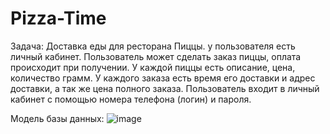# Pizza-Time
Задача: Доставка еды для ресторана Пиццы. у пользователя есть личный кабинет. 
Пользователь может сделать заказ пиццы, оплата происходит при получении. 
У каждой пиццы есть описание, цена, количество грамм. 
У каждого заказа есть время его доставки и адрес доставки, а так же цена полного заказа. 
Пользователь входит в личный кабинет с помощью номера телефона (логин) и пароля.  

Модель базы данных:
![image](https://github.com/lutsenkosasha/Pizza-Time/assets/128168000/a8fd60af-6e89-4d31-bda3-9901e9564f25)
